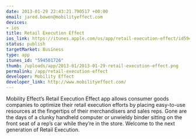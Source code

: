 ```yaml
--- 
date: 2013-01-29 22:43:21.790517 +00:00
email: jared.bowen@mobilityeffect.com
devices: 
- ios
title: Retail Execution Effect
ios_link: https://itunes.apple.com/us/app/retail-execution-effect/id594501726?mt=8
status: publish
targetMarket: Business
type: app
itunes_id: "594501726"
thumb: /uploads/app/2013-01/2013-01-29-retail-execution-effect.png
permalink: /app/retail-execution-effect
developer: Mobility Effect
developer_link: http://www.mobilityeffect.com/
---
```


Mobility Effect’s Retail Execution Effect app allows consumer goods companies to optimize their retail execution efforts by placing easy-to-use resources at the fingertips of their merchandisers and sales reps. Gone are the days of a clunky handheld computer or unwieldy binder sitting on the front seat of a rep’s car while they’re in the store. Welcome to the next generation of Retail Execution.
